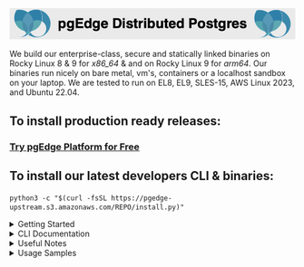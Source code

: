 
![# pgEdge Distributed Postgres](img/pgedge-dp-banner.png)

We build our enterprise-class, secure and statically linked binaries on Rocky Linux 8 & 9 for *x86_64* & and on Rocky Linux 9 for *arm64*.   Our binaries run nicely on bare metal, vm's, containers or a localhost sandbox on your laptop.  We are tested to run on EL8, EL9, SLES-15, AWS Linux 2023, and Ubuntu 22.04.

## To install production ready releases:
### [Try pgEdge Platform for Free](https://www.pgedge.com/get-started/platform)

## To install our latest developers CLI & binaries:

```
python3 -c "$(curl -fsSL https://pgedge-upstream.s3.amazonaws.com/REPO/install.py)"
```

<details>
<summary>Getting Started</summary>

- [2 node cluster](https://github.com/pgEdge/cli/blob/REL24_1/cli/GETTING-STARTED.md)
</details>

<details>
<summary>CLI Documentation</summary>

- [spock](https://github.com/pgEdge/cli/blob/REL24_1/cli/SPOCK-README.md) - Multi-Master Postgres node configuration
- [cloud](https://github.com/pgEdge/cli/blob/REL24_1/cli/CLOUD-README.md) - Secure control you pgEdge Cloud clusters
- [cluster](https://github.com/pgEdge/cli/blob/REL24_1/cli/CLUSTER-README.md) - Create and control a local cluster
- [multicloud](https://github.com/pgEdge/cli/blob/REL24_1/cli/MULTICLOUD-README.md) - for rapidly assembling Multicloud test clusters
- [ace](https://github.com/pgEdge/cli/blob/REL24_1/cli/ACE-README.md) - The **A**nti **C**haos **E**ngine helps to efficiently prove your remote tables are in sync
- [db](https://github.com/pgEdge/cli/blob/REL24_1/cli/DB-README.md) - Configure and control Postgres db
- [um](https://github.com/pgEdge/cli/blob/REL24_1/cli/UM-README.md) - Update Manager commands
- [service](https://github.com/pgEdge/cli/blob/REL24_1/cli/SERVICE-README.md) - Service control commands
</details>


<details>
<summary>Useful Notes</summary>

- Interested in our [CHANGELOG](https://github.com/pgEdge/cli/blob/REL24_1/CHANGELOG.md)

- Install as a non-root user from your `$HOME` directory

- configure [password-less sudo](http://lussier.io/index.php/2023/04/07/passwordless-sudo/) for easier testing of advanced commands

- set up [password-less ssh to localhost](http://lussier.io/index.php/2023/06/07/passwordless-ssh-to-localhost-2) for using `cluster localhost-create` commands

- Tested with Python 3.9+ 
  - Python 3.9 on EL8, EL9, SLE-15, & Amazon Linux 2023
  - Python 3.10 on Ubuntu 22.04
  - Python 3.11 on Ubuntu 23.10 (experimental)
  - Python 3.12 on Fedora 39 (experimental)

- Denis' [Linux Cheatsheet](http://lussier.io)

- pgEdge [Community License](https://www.pgedge.com/communitylicense)
</details>


<details>
<summary>Usage Samples</summary>

Sandbox with latest *Postgres 16*, *Spock* & *Snowflake* installed into default *postgres* db<br>
```
./pgedge install pg16 --start : install spock : install snowflake
```

Create db *db1* owned by *denis* installing & configuring *pgedge* core components (*Spock* & *Snowflake*) into *pg16*

```
./pgedge install pgedge -U denis -P secret -d db1 --pg 16
```


Create a cluster *cl1* on localhost with two nodes, then install *northwind sample app* on *cl1* cluster

```
./pgedge cluster localhost-create cl1 2 : cluster app-install cl1 northwind
```

Create cluster *clc* in docker compose with three nodes (**Coming Soon!**)
```
./pgedge cluster container-create clc 3 : cluster app-install clc pgbench
```

Authenticate with pgEdge Cloud credentials, then list your clusters
```
./pgedge cloud login : cloud cluster-list
```

Create virtual machine *n1* on **AWS** in Northen Virginia and virtual machine *n2* on **Equinix Metal** in Dallas
```
./pgedge multicloud node-create aws iad n1 : multicloud node-create eqnx dfw n2
```

Create a multi-cloud cluster *mach1* (**Coming Soon!**)
```
./pgedge multicloud cluster-create mach1 "aws:iad:n1, eqnx:dfw:n2"
```
</details>
